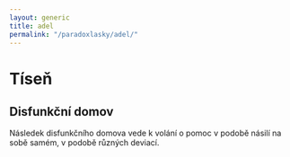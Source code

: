 ```yaml
---
layout: generic
title: adel
permalink: "/paradoxlasky/adel/"
---   
```

# Tíseň
## Disfunkční domov

Následek disfunkčního domova vede k volání o pomoc v podobě násilí na sobě samém, v podobě různých deviací.

